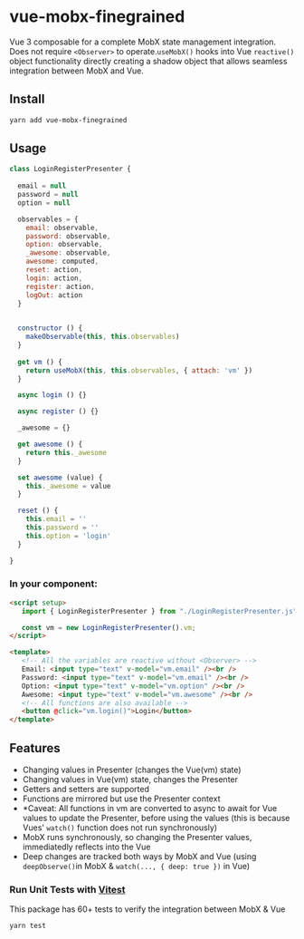 # vue-mobx-finegrained

Vue 3 composable for a complete MobX state management integration.
Does not require `<Observer>` to operate.`useMobX()` hooks into Vue `reactive()` object functionality directly creating a shadow object that allows seamless integration between MobX and Vue.

## Install

```sh
yarn add vue-mobx-finegrained
```

## Usage
```js
class LoginRegisterPresenter {
  
  email = null
  password = null
  option = null

  observables = {
    email: observable,
    password: observable,
    option: observable,
    _awesome: observable,
    awesome: computed,
    reset: action,
    login: action,
    register: action,
    logOut: action
  }
  

  constructor () {
    makeObservable(this, this.observables)
  }
    
  get vm () {
    return useMobX(this, this.observables, { attach: 'vm' })
  }

  async login () {}

  async register () {}

  _awesome = {}

  get awesome () {
    return this._awesome
  }

  set awesome (value) {
    this._awesome = value
  }

  reset () {
    this.email = ''
    this.password = ''
    this.option = 'login'
  }

}

```

### In your component:

```html
<script setup>
   import { LoginRegisterPresenter } from "./LoginRegisterPresenter.js";

   const vm = new LoginRegisterPresenter().vm;
</script>

<template>
   <!-- All the variables are reactive without <Observer> -->
   Email: <input type="text" v-model="vm.email" /><br />
   Password: <input type="text" v-model="vm.email" /><br />
   Option: <input type="text" v-model="vm.option" /><br />
   Awesome: <input type="text" v-model="vm.awesome" /><br />
   <!-- All functions are also available -->
   <button @click="vm.login()">Login</button>
</template>
```

## Features
- Changing values in Presenter (changes the Vue(vm) state)
- Changing values in Vue(vm) state, changes the Presenter
- Getters and setters are supported
- Functions are mirrored but use the Presenter context
- *Caveat: All functions in vm are converted to async to await for Vue values to update the Presenter, before using the values (this is because Vues' `watch()` function does not run synchronously)
- MobX runs synchronously, so changing the Presenter values, immediatedly reflects into the Vue
- Deep changes are tracked both ways by MobX and Vue (using `deepObserve()`in MobX & `watch(..., { deep: true })` in Vue)

### Run Unit Tests with [Vitest](https://vitest.dev/)

This package has 60+ tests to verify the integration between MobX & Vue

```sh
yarn test
```
